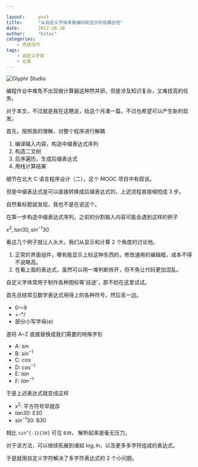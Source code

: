 ```yaml
---

layout:     post
title:      "从自定义字体来看编码和显示的低耦合性"
date:       2017-10-28
author:     "Gitai"
categories:
    - 奇技淫巧
tags:
    - 自定义字体
    - 记录
---
```


![Glyphr Studio](https://i.loli.net/2017/10/28/59f42a350e2fd.png)

编程作业中难免不出现做计算器这种然并卵，但是涉及知识复杂，又难拔高的任务。

对于本文，不过就是我在这瞎说，给这个月凑一篇，不过也希望可以产生新的启发。

<!-- more -->

首先，按照我的理解，对整个程序进行解耦

1. 编译输入内容，构造中缀表达式序列
2. 构造二叉树
3. 后序遍历，生成后缀表达式
4. 用栈计算结果

细节在北大 C 语言程序设计（二），这个 MOOC 项目中有叙说。

但是中缀表达式是可以直接转换成后缀表达式的，上述流程直接缩短成 3 步。

自然看标题就发现，我也不是在说这个。

在第一步构造中缀表达式序列，之前的分割输入内容可能会遇到这样的例子 

$x^2,tan30,sin^{-1}{30}$

看这几个例子就让人头大，我们从显示和计算 2 个角度的讨论他。

1. 正常的界面组件，哪有能显示上标这种东西的，修改通用的编辑框，成本不得不说略高。
2. 在看上面的表达式，虽然可以用一堆判断拆开，但不免让代码更加混乱。

自定义字体常用于制作各种图标等'歧途'，那不妨在这里试试。

首先总结常见数学表达式用得上的各种符号，然后丢一边。

* 0～9
* +-*/
* 部分小写字母(e)

遂将 A~Z 直接替换成我们需要的特殊字形

* A: $sin$
* B: $sin^{-1}$
* C: $cos$
* D: $cos^{-1}$
* E: $tan$
* F: $tan^{-1}$

于是上述表达式就变成这样

* $x^2$: 平方符号早就存
* $tan30$: E30
* $sin^{-1}{30}$: B30

相比 `sin^{-1}{30}` 可见 `B30`， 解析起来是毫无压力。

对于该方法，可以继续拓展到诸如 $log,ln$，以及更多多字符组成的表达式。

于是就用自定义字符解决了多字符表达式的 2 个小问题。